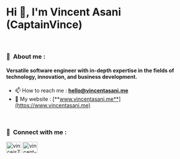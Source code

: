 <!-- https://github.com/Ileriayo/markdown-badges -->

<h1>Hi 👋, I'm Vincent Asani (CaptainVince)</h1>
<br/>
<h3> 👔 &nbsp;About me : </h3>
<h4>Versatile software engineer with in-depth expertise in the fields of technology, innovation, and business development.</h4>

- 📫 How to reach me : [**hello@vincentasani.me**](mail:hello@vincentasani.me)
- 📄 My website : [**www.vincentasani.me**](https://www.vincentasani.me) 

<!-- - 📄 Know about my experiences : [**my resume**](https://drive.proton.me/urls/919W3K6E3C#NbmiYJ1PAzxy) -->

<br/>
<h3> 🤝 &nbsp;Connect with me : </h3>

<p align="left">
<a href="https://twitter.com/vincejs77" target="blank"><img align="center" src="https://raw.githubusercontent.com/rahuldkjain/github-profile-readme-generator/master/src/images/icons/Social/twitter.svg" alt="vincejs77" height="30" width="40" /></a>
<a href="https://linkedin.com/in/vincent-asani-93673b182" target="blank"><img align="center" src="https://raw.githubusercontent.com/rahuldkjain/github-profile-readme-generator/master/src/images/icons/Social/linked-in-alt.svg" alt="vincent-asani-93673b182" height="30" width="40" /></a>

<!-- 
<br/>
<h3> 🛠 &nbsp;My Tech Stack : </h3>

- 🗄 &nbsp;Backend:&nbsp;
  ![Node.js](https://img.shields.io/badge/-Node.js-0A1A2F?style=flat&logo=node.js)
- 🌐 &nbsp;Frontend:&nbsp;
  ![React](https://img.shields.io/badge/-React-0A1A2F?style=flat&logo=react)
  ![Next.js](https://img.shields.io/badge/-Next.js-0A1A2F?style=flat&logo=next.js)
  ![](https://img.shields.io/badge/Vue.js-35495E?style=flat&logo=vue.js)
  ![](https://img.shields.io/badge/nuxt.js-00C58E?style=flat&logo=nuxt.js)
  ![TailwindCSS](https://img.shields.io/badge/tailwindcss-%2338B2AC.svg?style=flat&logo=tailwind-css&logoColor=white)
- 📱 &nbsp;Mobile:&nbsp;
  ![React Native](https://img.shields.io/badge/-React%20Native-0A1A2F?style=flat&logo=React&logoColor=00d8fd)
- 🛢 &nbsp;Database:&nbsp;
  ![MongoDB](https://img.shields.io/badge/-MongoDB-0A1A2F?style=flat&logo=mongodb)
  ![MySQL](https://img.shields.io/badge/-MySQL-0A1A2F?style=flat&logo=mysql&logoColor=00d8fd)
  ![Postgresql](https://img.shields.io/badge/-Postgresql-0A1A2F?style=flat&logo=postgresql)
- ⚙️ &nbsp;VCS, Platforms: &nbsp;
  ![Git](https://img.shields.io/badge/-Git-0A1A2F?style=flat&logo=git)
  ![GitHub](https://img.shields.io/badge/-GitHub-0A1A2F?style=flat&logo=github)
  ![Markdown](https://img.shields.io/badge/-Markdown-0A1A2F?style=flat&logo=markdown)
  ![NPM](https://img.shields.io/badge/NPM-%23000000.svg?style=flat&logo=npm&logoColor=white)
  ![Yarn](https://img.shields.io/badge/yarn-%232C8EBB.svg?style=flat&logo=yarn&logoColor=white)
  ![Webpack](https://img.shields.io/badge/webpack-%238DD6F9.svg?style=flat&logo=webpack&logoColor=black)
- 🔧 &nbsp;IDE's:&nbsp;
  ![Visual Studio Code](https://img.shields.io/badge/-Visual%20Studio%20Code-0A1A2F?style=flat&logo=visual-studio-code&logoColor=007ACC)
  ![Vim](https://img.shields.io/badge/-Vim-0A1A2F?style=flat&logo=vim&logoColor=007ACC)
- 🖥 &nbsp;Design:&nbsp;
  ![Framer](https://img.shields.io/badge/-Framer-0A1A2F?style=flat&logo=framer)
  ![Figma](https://img.shields.io/badge/-Figma-0A1A2F?style=flat&logo=figma)
- ⚙️ &nbsp;Devops:&nbsp;
  ![Docker](https://img.shields.io/badge/docker-%230db7ed.svg?style=style=flat&logo=docker&logoColor=white)
  ![Kubernetes](https://img.shields.io/badge/kubernetes-%23326ce5.svg?style=style=flat&logo=kubernetes&logoColor=white)
  ![CircleCI](https://img.shields.io/badge/circle%20ci-%23161616.svg?style=style=flat&logo=circleci&logoColor=white)
  ![Azure](https://img.shields.io/badge/azure-%230072C6.svg?style=style=flat&logo=microsoftazure&logoColor=white)

- ➡️ &nbsp;Others (OS, CMS):&nbsp;
  ![Ubuntu](https://img.shields.io/badge/Ubuntu-E95420?style=style=flat&logo=microsoftazure&logoColor=white)
  ![Notion](https://img.shields.io/badge/Notion-%23000000.svg?style=flat&logo=notion&logoColor=white)
  ![Directus](https://img.shields.io/badge/directus-%2364f.svg?style=flat&logo=directus&logoColor=white)

-->
<br/>

